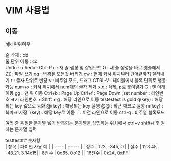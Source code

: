 # VIM 사용법 <br>
## 이동<br>
hjkl 왼위아우 <br>

줄 삭제 : dd <br>
줄 단위 이동 : cc <br>
Undo : u
Redo : Ctrl-R
o : 새 줄 생성 및 삽입모드
O : 새 줄 생성을 바로 윗줄에서
ZZ : 파일 쓰기
qq : 변경된 모든것 버리기
cw : 현재 커서 위치부터 단어끝까지 잘라내기
r : 글자 단위로 변경
v : 비주얼 모드, 드래그
CTRL-V : 테이블에서 블록 단위로 행동 가능
num+x : 커서 위치에서 num개의 글자 제거
x,d : 삭제, p로 붙여넣기
G : 맨 아래 이동
gg : 맨 위 이동
Ctrl+b : Page Up
Ctrl+f : Page Down
;set number : 라인번호 표기
라인번호 + Shift + g : 해당 라인으로 이동
testestest is gold
q(key) : 해당되는 key 값으로 녹화
@(key) : 해당되는 key 실행
@@ : 최근 매크로 실행
m(key) : 북마크 지정
`(key) : 해당 key로 이동
`` : 이전 라인으로 이동
ctrl-q : 비주얼 블록모드

여러 줄 동일한 문자열 넣기
반복되는 문자열을 삽입하는 위치에서 ctrl+v
shift+i 후 원하는 문자열 입력










testtest## 숫자형 <br>
| 항목 | 파이썬 사용 예 |
| :---- | :----- |
| 정수 | 123, -345, 0 |
| 실수 | 123.45, -43.21, 3.14e15|
| 8진수 | 0o65, 0o12 |
| 16진수 | 0x2A, 0xFF |
